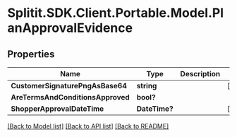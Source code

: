 # Splitit.SDK.Client.Portable.Model.PlanApprovalEvidence
## Properties

Name | Type | Description | Notes
------------ | ------------- | ------------- | -------------
**CustomerSignaturePngAsBase64** | **string** |  | [optional] 
**AreTermsAndConditionsApproved** | **bool?** |  | 
**ShopperApprovalDateTime** | **DateTime?** |  | [optional] 

[[Back to Model list]](../README.md#documentation-for-models) [[Back to API list]](../README.md#documentation-for-api-endpoints) [[Back to README]](../README.md)


